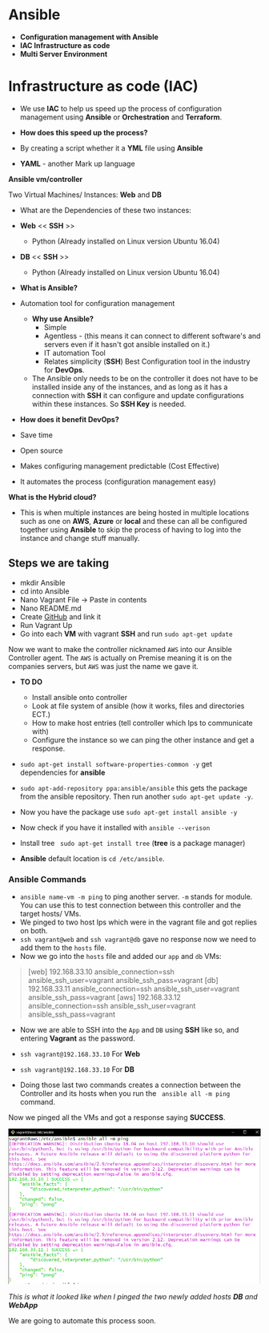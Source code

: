 # **Ansible**

* **Configuration management with Ansible**
* **IAC Infrastructure as code**
* **Multi Server Environment**


# Infrastructure as code (IAC)

* We use **IAC** to help us speed up the process of configuration management using **Ansible** or **Orchestration** and **Terraform**.

* **How does this speed up the process?**
* By creating a script whether it a **YML** file using **Ansible**
* **YAML** - another Mark up language

**Ansible vm/controller**

Two Virtual Machines/ Instances: **Web** and **DB**
* What are the Dependencies of these two instances:
* **Web** << **SSH** >>
    * Python (Already installed on Linux version Ubuntu 16.04)
* **DB** << **SSH** >>
    * Python (Already installed on Linux version Ubuntu 16.04)

* **What is Ansible?**
* Automation tool for configuration management
    * **Why use Ansible?**
        * Simple
        * Agentless - (this means it can connect to different software's and servers even if it hasn't got ansible installed on it.)
        * IT automation Tool
        * Relates simplicity (**SSH**) Best Configuration tool in the industry for **DevOps**. 
    * The Ansible only needs to be on the controller it does not have to be installed inside any of the instances, and as long as it has a connection with **SSH** it can configure and update configurations within these instances. So **SSH Key** is needed.

* **How does it benefit DevOps?**
* Save time
* Open source
* Makes configuring management predictable (Cost Effective)
* It automates the process (configuration management easy)

**What is the Hybrid cloud?**
* This is when multiple instances are being hosted in multiple locations such as one on **AWS**, **Azure** or **local** and these can all be configured together using **Ansible** to skip the process of having to log into the instance and change stuff manually.

## Steps we are taking

* mkdir Ansible
* cd into Ansible
* Nano Vagrant File -> Paste in contents
* Nano README.md
* Create [GitHub](https://github.com/JohnByrneJames/Ansible) and link it
* Run Vagrant Up 
* Go into each **VM** with vagrant **SSH** and run `sudo apt-get update`

Now we want to make the controller nicknamed `AWS` into our Ansible Controller agent. The `AWS` is actually on Premise meaning it is on the companies servers, but `AWS` was just the name we gave it.
* **TO DO**
   * Install ansible onto controller
   * Look at file system of ansible (how it works, files and directories ECT.)
   * How to make host entries (tell controller which Ips to communicate with)
   * Configure the instance so we can ping the other instance and get a response.
   
* `sudo apt-get install software-properties-common -y` get dependencies for **ansible**
* `sudo apt-add-repository ppa:ansible/ansible` this gets the package from the ansible repository. Then run another `sudo apt-get update -y`.
* Now you have the package use `sudo apt-get install ansible -y`
* Now check if you have it installed with `ansible --verison`
* Install tree ` sudo apt-get install tree` (**tree** is a package manager)
* **Ansible** default location is `cd /etc/ansible`.

### Ansible Commands

* `ansible name-vm -m ping` to ping another server. `-m` stands for module. You can use this to test connection between this controller and the target hosts/ VMs.
* We pinged to two host Ips which were in the vagrant file and got replies on both.
* `ssh vagrant@web` and `ssh vagrant@db` gave no response now we need to add them to the `hosts` file.
* Now we go into the `hosts` file and added our `app` and `db` VMs:

>[web]
192.168.33.10 ansible_connection=ssh ansible_ssh_user=vagrant ansible_ssh_pass=vagrant
[db]
192.168.33.11 ansible_connection=ssh ansible_ssh_user=vagrant ansible_ssh_pass=vagrant
[aws]
192.168.33.12 ansible_connection=ssh ansible_ssh_user=vagrant ansible_ssh_pass=vagrant

* Now we are able to SSH into the `App` and `DB` using **SSH** like so, and entering **Vagrant** as the password.

* `ssh vagrant@192.168.33.10` For **Web**
* `ssh vagrant@192.168.33.10` For **DB**
* Doing those last two commands creates a connection between the Controller and its hosts when you run the ` ansible all -m ping` command.

Now we pinged all the VMs and got a response saying **SUCCESS**.

![This is the output](Images/Ansible_Ping_all.PNG)

_This is what it looked like when I pinged the two newly added hosts **DB** and **WebApp**_

We are going to automate this process soon.